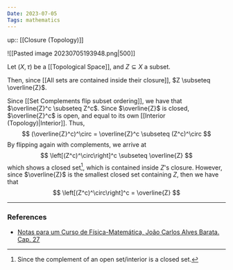 ```yaml
---
Date: 2023-07-05
Tags: mathematics
---
```

up:: [[Closure (Topology)]]

![[Pasted image 20230705193948.png|500]]

Let $(X, \tau)$ be a [[Topological Space]], and $Z \subseteq X$ a subset.

Then, since [[All sets are contained inside their closure]], $Z \subseteq \overline{Z}$. 

Since [[Set Complements flip subset ordering]], we have that $\overline{Z}^c \subseteq Z^c$. Since $\overline{Z}$ is closed, $\overline{Z}^c$ is open, and equal to its own [[Interior (Topology)|Interior]]. Thus,
$$
(\overline{Z}^c)^\circ = \overline{Z}^c \subseteq (Z^c)^\circ
$$
By flipping again with complements, we arrive at
$$
\left[(Z^c)^\circ\right]^c \subseteq \overline{Z}
$$
which shows a closed set[^1], which is contained inside $Z$'s closure. However, since $\overline{Z}$ is the smallest closed set containing $Z$, then we have that
$$
\left[(Z^c)^\circ\right]^c = \overline{Z}
$$

---
### References
- [Notas para um Curso de Física-Matemática, João Carlos Alves Barata. Cap. 27](http://denebola.if.usp.br/~jbarata/Notas_de_aula/arquivos/nc-cap27.pdf)

[^1]: Since the complement of an open set/interior is a closed set.